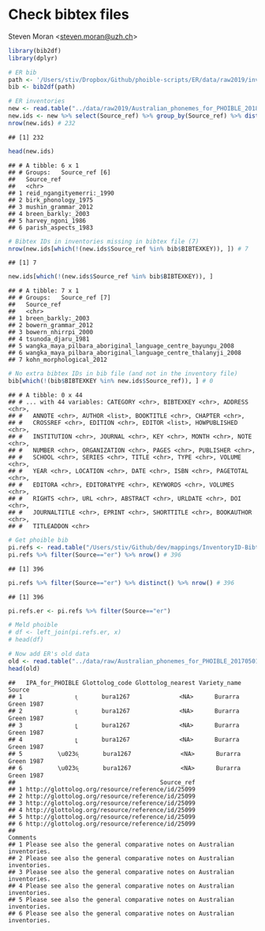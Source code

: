 Check bibtex files
================
Steven Moran &lt;<steven.moran@uzh.ch>&gt;

``` r
library(bib2df)
library(dplyr)
```

``` r
# ER bib
path <- '/Users/stiv/Dropbox/Github/phoible-scripts/ER/data/raw2019/inventory_biblio.txt'
bib <- bib2df(path)
```

``` r
# ER inventories
new <- read.table("../data/raw2019/Australian_phonemes_for_PHOIBLE_20180114.tsv", sep="\t", quote="\"", header=T, na.strings=c("","NA"), stringsAsFactors = FALSE)
new.ids <- new %>% select(Source_ref) %>% group_by(Source_ref) %>% distinct()
nrow(new.ids) # 232
```

    ## [1] 232

``` r
head(new.ids)
```

    ## # A tibble: 6 x 1
    ## # Groups:   Source_ref [6]
    ##   Source_ref               
    ##   <chr>                    
    ## 1 reid_ngangityemerri:_1990
    ## 2 birk_phonology_1975      
    ## 3 mushin_grammar_2012      
    ## 4 breen_barkly:_2003       
    ## 5 harvey_ngoni_1986        
    ## 6 parish_aspects_1983

``` r
# Bibtex IDs in inventories missing in bibtex file (7)
nrow(new.ids[which(!(new.ids$Source_ref %in% bib$BIBTEXKEY)), ]) # 7
```

    ## [1] 7

``` r
new.ids[which(!(new.ids$Source_ref %in% bib$BIBTEXKEY)), ]
```

    ## # A tibble: 7 x 1
    ## # Groups:   Source_ref [7]
    ##   Source_ref                                                   
    ##   <chr>                                                        
    ## 1 breen_barkly:_2003                                           
    ## 2 bowern_grammar_2012                                          
    ## 3 bowern_nhirrpi_2000                                          
    ## 4 tsunoda_djaru_1981                                           
    ## 5 wangka_maya_pilbara_aboriginal_language_centre_bayungu_2008  
    ## 6 wangka_maya_pilbara_aboriginal_language_centre_thalanyji_2008
    ## 7 kohn_morphological_2012

``` r
# No extra bibtex IDs in bib file (and not in the inventory file)
bib[which(!(bib$BIBTEXKEY %in% new.ids$Source_ref)), ] # 0
```

    ## # A tibble: 0 x 44
    ## # ... with 44 variables: CATEGORY <chr>, BIBTEXKEY <chr>, ADDRESS <chr>,
    ## #   ANNOTE <chr>, AUTHOR <list>, BOOKTITLE <chr>, CHAPTER <chr>,
    ## #   CROSSREF <chr>, EDITION <chr>, EDITOR <list>, HOWPUBLISHED <chr>,
    ## #   INSTITUTION <chr>, JOURNAL <chr>, KEY <chr>, MONTH <chr>, NOTE <chr>,
    ## #   NUMBER <chr>, ORGANIZATION <chr>, PAGES <chr>, PUBLISHER <chr>,
    ## #   SCHOOL <chr>, SERIES <chr>, TITLE <chr>, TYPE <chr>, VOLUME <chr>,
    ## #   YEAR <chr>, LOCATION <chr>, DATE <chr>, ISBN <chr>, PAGETOTAL <chr>,
    ## #   EDITORA <chr>, EDITORATYPE <chr>, KEYWORDS <chr>, VOLUMES <chr>,
    ## #   RIGHTS <chr>, URL <chr>, ABSTRACT <chr>, URLDATE <chr>, DOI <chr>,
    ## #   JOURNALTITLE <chr>, EPRINT <chr>, SHORTTITLE <chr>, BOOKAUTHOR <chr>,
    ## #   TITLEADDON <chr>

``` r
# Get phoible bib
pi.refs <- read.table("/Users/stiv/Github/dev/mappings/InventoryID-Bibtex.tsv", sep="\t", quote="\"", header=T, na.strings=c("","NA"), stringsAsFactors = FALSE)
pi.refs %>% filter(Source=="er") %>% nrow() # 396
```

    ## [1] 396

``` r
pi.refs %>% filter(Source=="er") %>% distinct() %>% nrow() # 396
```

    ## [1] 396

``` r
pi.refs.er <- pi.refs %>% filter(Source=="er")

# Meld phoible
# df <- left_join(pi.refs.er, x)
# head(df)
```

``` r
# Now add ER's old data
old <- read.table("../data/raw/Australian_phonemes_for_PHOIBLE_20170501.txt", sep="\t", quote="\"", header=T, na.strings=c("","NA"), stringsAsFactors = FALSE)
head(old)
```

    ##   IPA_for_PHOIBLE Glottolog_code Glottolog_nearest Variety_name     Source
    ## 1               t͉       bura1267              <NA>      Burarra Green 1987
    ## 2               t͈       bura1267              <NA>      Burarra Green 1987
    ## 3               ʈ͉       bura1267              <NA>      Burarra Green 1987
    ## 4               ʈ͈       bura1267              <NA>      Burarra Green 1987
    ## 5          \u0236͉       bura1267              <NA>      Burarra Green 1987
    ## 6          \u0236͈       bura1267              <NA>      Burarra Green 1987
    ##                                         Source_ref
    ## 1 http://glottolog.org/resource/reference/id/25099
    ## 2 http://glottolog.org/resource/reference/id/25099
    ## 3 http://glottolog.org/resource/reference/id/25099
    ## 4 http://glottolog.org/resource/reference/id/25099
    ## 5 http://glottolog.org/resource/reference/id/25099
    ## 6 http://glottolog.org/resource/reference/id/25099
    ##                                                                   Comments
    ## 1 Please see also the general comparative notes on Australian inventories.
    ## 2 Please see also the general comparative notes on Australian inventories.
    ## 3 Please see also the general comparative notes on Australian inventories.
    ## 4 Please see also the general comparative notes on Australian inventories.
    ## 5 Please see also the general comparative notes on Australian inventories.
    ## 6 Please see also the general comparative notes on Australian inventories.
